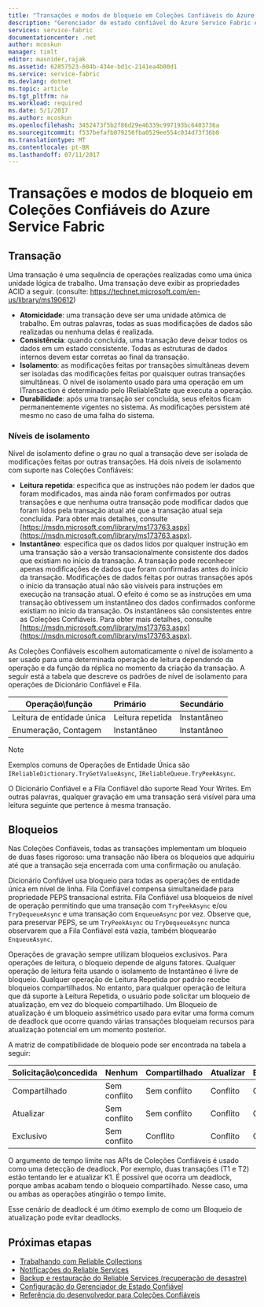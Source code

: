```yaml
---
title: "Transações e modos de bloqueio em Coleções Confiáveis do Azure Service Fabric | Microsoft Docs"
description: "Gerenciador de estado confiável do Azure Service Fabric e Bloqueio e Transações de Coleções Confiáveis."
services: service-fabric
documentationcenter: .net
author: mcoskun
manager: timlt
editor: masnider,rajak
ms.assetid: 62857523-604b-434e-bd1c-2141ea4b00d1
ms.service: service-fabric
ms.devlang: dotnet
ms.topic: article
ms.tgt_pltfrm: na
ms.workload: required
ms.date: 5/1/2017
ms.author: mcoskun
ms.openlocfilehash: 3452473f5b2f86d29e46339c997193bc6403736a
ms.sourcegitcommit: f537befafb079256fba0529ee554c034d73f36b0
ms.translationtype: MT
ms.contentlocale: pt-BR
ms.lasthandoff: 07/11/2017
---
```

# <a name="transactions-and-lock-modes-in-azure-service-fabric-reliable-collections"></a>Transações e modos de bloqueio em Coleções Confiáveis do Azure Service Fabric

## <a name="transaction"></a>Transação
Uma transação é uma sequência de operações realizadas como uma única unidade lógica de trabalho.
Uma transação deve exibir as propriedades ACID a seguir. (consulte: https://technet.microsoft.com/en-us/library/ms190612)
* **Atomicidade**: uma transação deve ser uma unidade atômica de trabalho. Em outras palavras, todas as suas modificações de dados são realizadas ou nenhuma delas é realizada.
* **Consistência**: quando concluída, uma transação deve deixar todos os dados em um estado consistente. Todas as estruturas de dados internos devem estar corretas ao final da transação.
* **Isolamento**: as modificações feitas por transações simultâneas devem ser isoladas das modificações feitas por quaisquer outras transações simultâneas. O nível de isolamento usado para uma operação em um ITransaction é determinado pelo IReliableState que executa a operação.
* **Durabilidade**: após uma transação ser concluída, seus efeitos ficam permanentemente vigentes no sistema. As modificações persistem até mesmo no caso de uma falha do sistema.

### <a name="isolation-levels"></a>Níveis de isolamento
Nível de isolamento define o grau no qual a transação deve ser isolada de modificações feitas por outras transações.
Há dois níveis de isolamento com suporte nas Coleções Confiáveis:

* **Leitura repetida**: especifica que as instruções não podem ler dados que foram modificados, mas ainda não foram confirmados por outras transações e que nenhuma outra transação pode modificar dados que foram lidos pela transação atual até que a transação atual seja concluída. Para obter mais detalhes, consulte [https://msdn.microsoft.com/library/ms173763.aspx](https://msdn.microsoft.com/library/ms173763.aspx).
* **Instantâneo**: especifica que os dados lidos por qualquer instrução em uma transação são a versão transacionalmente consistente dos dados que existiam no início da transação.
  A transação pode reconhecer apenas modificações de dados que foram confirmadas antes do início da transação.
  Modificações de dados feitas por outras transações após o início da transação atual não são visíveis para instruções em execução na transação atual.
  O efeito é como se as instruções em uma transação obtivessem um instantâneo dos dados confirmados conforme existiam no início da transação.
  Os instantâneos são consistentes entre as Coleções Confiáveis.
  Para obter mais detalhes, consulte [https://msdn.microsoft.com/library/ms173763.aspx](https://msdn.microsoft.com/library/ms173763.aspx).

As Coleções Confiáveis escolhem automaticamente o nível de isolamento a ser usado para uma determinada operação de leitura dependendo da operação e da função da réplica no momento da criação da transação.
A seguir está a tabela que descreve os padrões de nível de isolamento para operações de Dicionário Confiável e Fila.

| Operação\função | Primário | Secundário |
| --- |:--- |:--- |
| Leitura de entidade única |Leitura repetida |Instantâneo |
| Enumeração, Contagem |Instantâneo |Instantâneo |

> [!NOTE]
> Exemplos comuns de Operações de Entidade Única são `IReliableDictionary.TryGetValueAsync`, `IReliableQueue.TryPeekAsync`.
> 

O Dicionário Confiável e a Fila Confiável dão suporte Read Your Writes.
Em outras palavras, qualquer gravação em uma transação será visível para uma leitura seguinte que pertence à mesma transação.

## <a name="locks"></a>Bloqueios
Nas Coleções Confiáveis, todas as transações implementam um bloqueio de duas fases rigoroso: uma transação não libera os bloqueios que adquiriu até que a transação seja encerrada com uma confirmação ou anulação.

Dicionário Confiável usa bloqueio para todas as operações de entidade única em nível de linha.
Fila Confiável compensa simultaneidade para propriedade PEPS transacional estrita.
Fila Confiável usa bloqueios de nível de operação permitindo que uma transação com `TryPeekAsync` e/ou `TryDequeueAsync` e uma transação com `EnqueueAsync` por vez.
Observe que, para preservar PEPS, se um `TryPeekAsync` ou `TryDequeueAsync` nunca observarem que a Fila Confiável está vazia, também bloquearão `EnqueueAsync`.

Operações de gravação sempre utilizam bloqueios exclusivos.
Para operações de leitura, o bloqueio depende de alguns fatores.
Qualquer operação de leitura feita usando o isolamento de Instantâneo é livre de bloqueio.
Qualquer operação de Leitura Repetida por padrão recebe bloqueios compartilhados.
No entanto, para qualquer operação de leitura que dá suporte à Leitura Repetida, o usuário pode solicitar um bloqueio de atualização, em vez do bloqueio compartilhado.
Um Bloqueio de atualização é um bloqueio assimétrico usado para evitar uma forma comum de deadlock que ocorre quando várias transações bloqueiam recursos para atualização potencial em um momento posterior.

A matriz de compatibilidade de bloqueio pode ser encontrada na tabela a seguir:

| Solicitação\concedida | Nenhum | Compartilhado | Atualizar | Exclusivo |
| --- |:--- |:--- |:--- |:--- |
| Compartilhado |Sem conflito |Sem conflito |Conflito |Conflito |
| Atualizar |Sem conflito |Sem conflito |Conflito |Conflito |
| Exclusivo |Sem conflito |Conflito |Conflito |Conflito |

O argumento de tempo limite nas APIs de Coleções Confiáveis é usado como uma detecção de deadlock.
Por exemplo, duas transações (T1 e T2) estão tentando ler e atualizar K1.
É possível que ocorra um deadlock, porque ambas acabam tendo o bloqueio compartilhado.
Nesse caso, uma ou ambas as operações atingirão o tempo limite.

Esse cenário de deadlock é um ótimo exemplo de como um Bloqueio de atualização pode evitar deadlocks.

## <a name="next-steps"></a>Próximas etapas
* [Trabalhando com Reliable Collections](service-fabric-work-with-reliable-collections.md)
* [Notificações do Reliable Services](service-fabric-reliable-services-notifications.md)
* [Backup e restauração do Reliable Services (recuperação de desastre)](service-fabric-reliable-services-backup-restore.md)
* [Configuração do Gerenciador de Estado Confiável](service-fabric-reliable-services-configuration.md)
* [Referência do desenvolvedor para Coleções Confiáveis](https://msdn.microsoft.com/library/azure/microsoft.servicefabric.data.collections.aspx)

